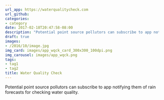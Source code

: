 ```yaml
---
url_app: https://waterqualitycheck.com
url_github: 
categories:
- category
date: 2017-02-18T20:47:58-08:00
description: "Potential point source pollutors can subscribe to app notifying them of rain forecasts for checking water quality."
draft: true
images:
- /2016/10/image.jpg
img_card: images/app_wqck_card_300x300_100dpi.png
img_carousel: images/app_wqck.png
tags:
- tag1
- tag2
title: Water Quality Check
---
```


Potential point source pollutors can subscribe to app notifying them of rain forecasts for checking water quality.

